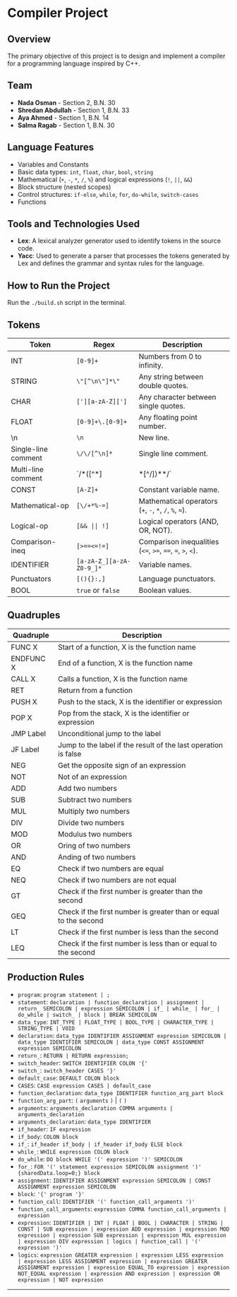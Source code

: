 # Compiler Project

## Overview

The primary objective of this project is to design and implement a compiler for a programming language inspired by C++.

## Team

- **Nada Osman** - Section 2, B.N. 30
- **Shredan Abdullah** - Section 1, B.N. 33
- **Aya Ahmed** - Section 1, B.N. 14
- **Salma Ragab** - Section 1, B.N. 30

## Language Features

- Variables and Constants
- Basic data types: `int`, `float`, `char`, `bool`, `string`
- Mathematical (`+`, `-`, `*`, `/`, `%`) and logical expressions (`!`, `||`, `&&`)
- Block structure (nested scopes)
- Control structures: `if-else`, `while`, `for`, `do-while`, `switch-cases`
- Functions

## Tools and Technologies Used

- **Lex**: A lexical analyzer generator used to identify tokens in the source code.
- **Yacc**: Used to generate a parser that processes the tokens generated by Lex and defines the grammar and syntax rules for the language.

## How to Run the Project

Run the `./build.sh` script in the terminal.

## Tokens

| Token | Regex | Description |
|-------|-------|-------------|
| INT | `[0-9]+` | Numbers from 0 to infinity. |
| STRING | `\"[^\n\"]*\"` | Any string between double quotes. |
| CHAR | `['][a-zA-Z][']` | Any character between single quotes. |
| FLOAT | `[0-9]+\.[0-9]+` | Any floating point number. |
| \n | `\n` | New line. |
| Single-line comment | `\/\/[^\n]*` | Single line comment. |
| Multi-line comment | `\/\*([^\*]|\*[^\/])*\*\/` | Multi-line comment. |
| CONST | `[A-Z]+` | Constant variable name. |
| Mathematical-op | `[\/+*%-=]` | Mathematical operators (`+`, `-`, `*`, `/`, `%`, `=`). |
| Logical-op | `[&& \|\| !]` | Logical operators (AND, OR, NOT). |
| Comparison-ineq | `[>==<=!=]` | Comparison inequalities (`<=`, `>=`, `==`, `=`, `>`, `<`). |
| IDENTIFIER | `[a-zA-Z_][a-zA-Z0-9_]*` | Variable names. |
| Punctuators | `[(){}:,]` | Language punctuators. |
| BOOL | `true` or `false` | Boolean values. |

## Quadruples

| Quadruple | Description |
|-----------|-------------|
| FUNC X | Start of a function, X is the function name |
| ENDFUNC X | End of a function, X is the function name |
| CALL X | Calls a function, X is the function name |
| RET | Return from a function |
| PUSH X | Push to the stack, X is the identifier or expression |
| POP X | Pop from the stack, X is the identifier or expression |
| JMP Label | Unconditional jump to the label |
| JF Label | Jump to the label if the result of the last operation is false |
| NEG | Get the opposite sign of an expression |
| NOT | Not of an expression |
| ADD | Add two numbers |
| SUB | Subtract two numbers |
| MUL | Multiply two numbers |
| DIV | Divide two numbers |
| MOD | Modulus two numbers |
| OR | Oring of two numbers |
| AND | Anding of two numbers |
| EQ | Check if two numbers are equal |
| NEQ | Check if two numbers are not equal |
| GT | Check if the first number is greater than the second |
| GEQ | Check if the first number is greater than or equal to the second |
| LT | Check if the first number is less than the second |
| LEQ | Check if the first number is less than or equal to the second |

## Production Rules

- `program`: `program statement | ;`
- `statement`: `declaration | function_declaration | assignment | return_ SEMICOLON | expression SEMICOLON | if_ | while_ | for_ | do_while | switch_ | block | BREAK SEMICOLON`
- `data_type`: `INT_TYPE | FLOAT_TYPE | BOOL_TYPE | CHARACTER_TYPE | STRING_TYPE | VOID`
- `declaration`: `data_type IDENTIFIER ASSIGNMENT expression SEMICOLON | data_type IDENTIFIER SEMICOLON | data_type CONST ASSIGNMENT expression SEMICOLON`
- `return_`: `RETURN | RETURN expression;`
- `switch_header`: `SWITCH IDENTIFIER COLON '{'`
- `switch_`: `switch_header CASES '}'`
- `default_case`: `DEFAULT COLON block`
- `CASES`: `CASE expression CASES | default_case`
- `function_declaration`: `data_type IDENTIFIER function_arg_part block`
- `function_arg_part`: `(` `arguments` `)` | `(` `)`
- `arguments`: `arguments_declaration COMMA arguments | arguments_declaration`
- `arguments_declaration`: `data_type IDENTIFIER`
- `if_header`: `IF expression`
- `if_body`: `COLON block`
- `if_`: `if_header if_body | if_header if_body ELSE block`
- `while_`: `WHILE expression COLON block`
- `do_while`: `DO block WHILE '(' expression ')' SEMICOLON`
- `for_`: `FOR '(' statement expression SEMICOLON assignment ')' {sharedData.loop=0;} block`
- `assignment`: `IDENTIFIER ASSIGNMENT expression SEMICOLON | CONST ASSIGNMENT expression SEMICOLON`
- `block`: `'{' program '}'`
- `function_call`: `IDENTIFIER '(' function_call_arguments ')'`
- `function_call_arguments`: `expression COMMA function_call_arguments | expression`
- `expression`: `IDENTIFIER | INT | FLOAT | BOOL | CHARACTER | STRING | CONST | SUB expression | expression ADD expression | expression MOD expression | expression SUB expression | expression MUL expression | expression DIV expression | logics | function_call | '(' expression ')'`
- `logics`: `expression GREATER expression | expression LESS expression | expression LESS ASSIGNMENT expression | expression GREATER ASSIGNMENT expression | expression EQUAL_TO expression | expression NOT_EQUAL expression | expression AND expression | expression OR expression | NOT expression`

---
